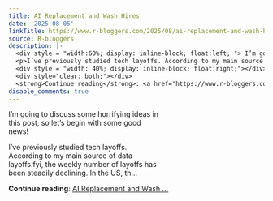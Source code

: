 ```yaml
---
title: AI Replacement and Wash Hires
date: '2025-08-05'
linkTitle: https://www.r-bloggers.com/2025/08/ai-replacement-and-wash-hires/
source: R-bloggers
description: |-
  <div style = "width:60%; display: inline-block; float:left; "> I’m going to discuss some horrifying ideas in this post, so let’s begin with some good news!</p>
  <p>I’ve previously studied tech layoffs. According to my main source of data layoffs.fyi, the weekly number of layoffs has been steadily declining. In the US, th...</p></div>
  <div style = "width: 40%; display: inline-block; float:right;"></div>
  <div style="clear: both;"></div>
  <strong>Continue reading</strong>: <a href="https://www.r-bloggers.com/2025/08/ai-replacement-and-wash-hires/">AI Replacement and Wash ...
disable_comments: true
---
```

<div style = "width:60%; display: inline-block; float:left; "> I’m going to discuss some horrifying ideas in this post, so let’s begin with some good news!</p>
<p>I’ve previously studied tech layoffs. According to my main source of data layoffs.fyi, the weekly number of layoffs has been steadily declining. In the US, th...</p></div>
<div style = "width: 40%; display: inline-block; float:right;"></div>
<div style="clear: both;"></div>
<strong>Continue reading</strong>: <a href="https://www.r-bloggers.com/2025/08/ai-replacement-and-wash-hires/">AI Replacement and Wash ...